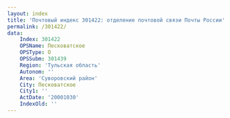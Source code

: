 ```yaml
---
layout: index
title: 'Почтовый индекс 301422: отделение почтовой связи Почты России'
permalink: /301422/
data:
    Index: 301422
    OPSName: Песковатское
    OPSType: О
    OPSSubm: 301439
    Region: 'Тульская область'
    Autonom: ''
    Area: 'Суворовский район'
    City: Песковатское
    City1: ''
    ActDate: '20001030'
    IndexOld: ''
---
```

